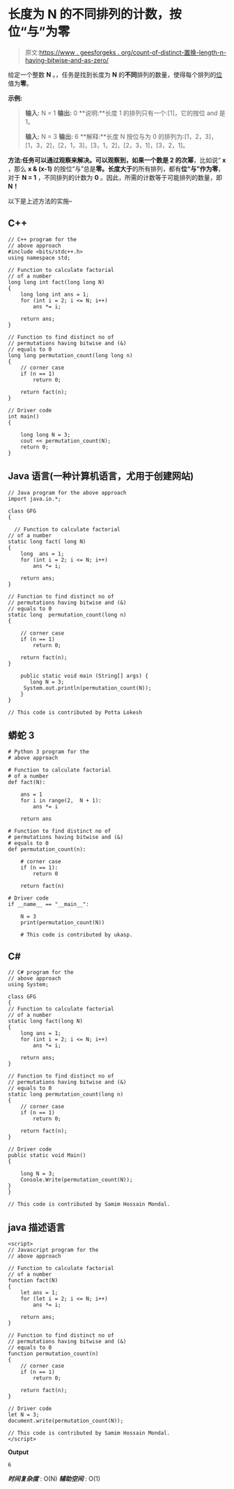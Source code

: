 # 长度为 N 的不同排列的计数，按位“与”为零

> 原文:[https://www . geesforgeks . org/count-of-distinct-置换-length-n-having-bitwise-and-as-zero/](https://www.geeksforgeeks.org/count-of-distinct-permutations-of-length-n-having-bitwise-and-as-zero/)

给定一个整数 **N** 。，任务是找到长度为 **N** 的**不同**排列的数量，使得每个排列的[位](https://www.geeksforgeeks.org/bitwise-operators-in-c-cpp/)值为**零**。

**示例:**

> **输入:** N = 1
> **输出:** 0
> **说明:**长度 1 的排列只有一个:[1]，它的按位 and 是 1。
> 
> **输入:** N = 3
> **输出:** 6
> **解释:**长度 N 按位与为 0 的排列为:[1，2，3]，[1，3，2]，[2，1，3]，[3，1，2]，[2，3，1]，[3，2，1]。

**方法:**任务可以通过观察来解决。可以观察到，如果一个数是 2 的**次幂**，比如说“ **x** ，那么 **x & (x-1)** 的按位“与”总是**零。**长度**大于**的所有排列，都有**位“与”**作为**零**，对于 **N = 1** ，不同排列的计数为 **0** 。因此，所需的计数等于可能排列的数量，即 **N！**

以下是上述方法的实施–

## C++

```
// C++ program for the
// above approach
#include <bits/stdc++.h>
using namespace std;

// Function to calculate factorial
// of a number
long long int fact(long long N)
{
    long long int ans = 1;
    for (int i = 2; i <= N; i++)
        ans *= i;

    return ans;
}

// Function to find distinct no of
// permutations having bitwise and (&)
// equals to 0
long long permutation_count(long long n)
{
    // corner case
    if (n == 1)
        return 0;

    return fact(n);
}

// Driver code
int main()
{

    long long N = 3;
    cout << permutation_count(N);
    return 0;
}
```

## Java 语言(一种计算机语言，尤用于创建网站)

```
// Java program for the above approach
import java.io.*;

class GFG
{

  // Function to calculate factorial
// of a number
static long fact( long N)
{
    long  ans = 1;
    for (int i = 2; i <= N; i++)
        ans *= i;

    return ans;
}

// Function to find distinct no of
// permutations having bitwise and (&)
// equals to 0
static long  permutation_count(long n)
{

    // corner case
    if (n == 1)
        return 0;

    return fact(n);
}

    public static void main (String[] args) {
       long N = 3;
     System.out.println(permutation_count(N));
    }
}

// This code is contributed by Potta Lokesh
```

## 蟒蛇 3

```
# Python 3 program for the
# above approach

# Function to calculate factorial
# of a number
def fact(N):

    ans = 1
    for i in range(2,  N + 1):
        ans *= i

    return ans

# Function to find distinct no of
# permutations having bitwise and (&)
# equals to 0
def permutation_count(n):

    # corner case
    if (n == 1):
        return 0

    return fact(n)

# Driver code
if __name__ == "__main__":

    N = 3
    print(permutation_count(N))

    # This code is contributed by ukasp.
```

## C#

```
// C# program for the
// above approach
using System;

class GFG
{
// Function to calculate factorial
// of a number
static long fact(long N)
{
    long ans = 1;
    for (int i = 2; i <= N; i++)
        ans *= i;

    return ans;
}

// Function to find distinct no of
// permutations having bitwise and (&)
// equals to 0
static long permutation_count(long n)
{
    // corner case
    if (n == 1)
        return 0;

    return fact(n);
}

// Driver code
public static void Main()
{

    long N = 3;
    Console.Write(permutation_count(N));
}
}

// This code is contributed by Samim Hossain Mondal.
```

## java 描述语言

```
<script>
// Javascript program for the
// above approach

// Function to calculate factorial
// of a number
function fact(N)
{
    let ans = 1;
    for (let i = 2; i <= N; i++)
        ans *= i;

    return ans;
}

// Function to find distinct no of
// permutations having bitwise and (&)
// equals to 0
function permutation_count(n)
{
    // corner case
    if (n == 1)
        return 0;

    return fact(n);
}

// Driver code
let N = 3;
document.write(permutation_count(N));

// This code is contributed by Samim Hossain Mondal.
</script>
```

**Output**

```
6
```

***时间复杂度*** : O(N)
***辅助空间*** : O(1)